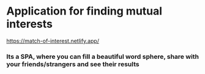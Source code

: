 # Application for finding mutual interests
https://match-of-interest.netlify.app/

### Its a SPA, where you can fill a beautiful word sphere, share with your friends/strangers and see their results
